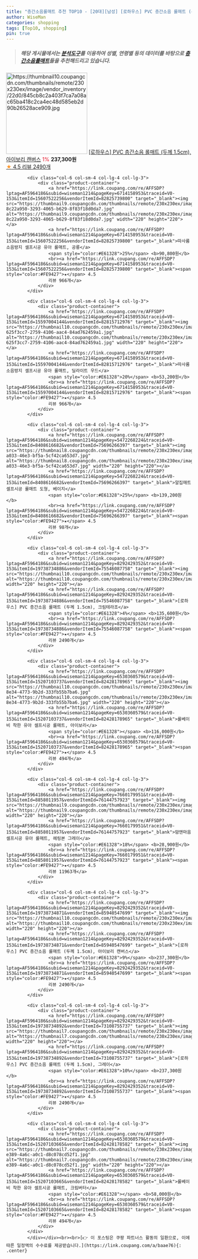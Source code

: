 ```yaml
---
title: "층간소음롤매트 추천 TOP10 - [20대][남성] [로하우스] PVC 층간소음 롤매트 (두께 1.5cm), 아이보리 캔버스"
author: WiseMan
categories: shopping
tags: [Top10, shopping]
pin: true
---
```


> ##### 해당 게시물에서는 [**분석도구**](https://itemscout.io/)를 이용하여 **성별**, **연령별** 등의 데이터를 바탕으로 [**층간소음롤매트**](https://link.coupang.com/a/baae76)들을 추천해드리고 있습니다.
<div class="container"><div class="row">
            <div class="col-6 col-sm-4 col-lg-4 col-lg-3">
                <div class="product-container">
                    <a href="https://link.coupang.com/re/AFFSDP?lptag=AF5964186&subid=wiseman1214&pageKey=8292429352&traceid=V0-153&itemId=19738734871&vendorItemId=85940547699" target="_blank"><img src="https://thumbnail10.coupangcdn.com/thumbnails/remote/230x230ex/image/vendor_inventory/22d0/845cb8c2a403f7ca7a08ac65ba418c2ca4ec48d585eb2d90b26528ace909.jpg" alt="https://thumbnail10.coupangcdn.com/thumbnails/remote/230x230ex/image/vendor_inventory/22d0/845cb8c2a403f7ca7a08ac65ba418c2ca4ec48d585eb2d90b26528ace909.jpg" width="220" height="220"></a>
                    <a href="https://link.coupang.com/re/AFFSDP?lptag=AF5964186&subid=wiseman1214&pageKey=8292429352&traceid=V0-153&itemId=19738734871&vendorItemId=85940547699" target="_blank">[로하우스] PVC 층간소음 롤매트 (두께 1.5cm), 아이보리 캔버스</a>
                    <span style="color:#E61328">1%</span> <b>237,300원</b>
                    <br><a href="https://link.coupang.com/re/AFFSDP?lptag=AF5964186&subid=wiseman1214&pageKey=8292429352&traceid=V0-153&itemId=19738734871&vendorItemId=85940547699" target="_blank"><span style="color:#FE9427">★</span> 4.5
                    리뷰 2490개</a>
                </div>
            </div>
            
            <div class="col-6 col-sm-4 col-lg-4 col-lg-3">
                <div class="product-container">
                    <a href="https://link.coupang.com/re/AFFSDP?lptag=AF5964186&subid=wiseman1214&pageKey=6714158953&traceid=V0-153&itemId=15607522256&vendorItemId=82825739800" target="_blank"><img src="https://thumbnail9.coupangcdn.com/thumbnails/remote/230x230ex/image/retail/images/2646814276260433-8c22a950-3293-4065-b629-8f83f18d0da7.jpg" alt="https://thumbnail9.coupangcdn.com/thumbnails/remote/230x230ex/image/retail/images/2646814276260433-8c22a950-3293-4065-b629-8f83f18d0da7.jpg" width="220" height="220"></a>
                    <a href="https://link.coupang.com/re/AFFSDP?lptag=AF5964186&subid=wiseman1214&pageKey=6714158953&traceid=V0-153&itemId=15607522256&vendorItemId=82825739800" target="_blank">따사룸 소음방지 셀프시공 유아 롤매트, 공룡</a>
                    <span style="color:#E61328">25%</span> <b>90,800원</b>
                    <br><a href="https://link.coupang.com/re/AFFSDP?lptag=AF5964186&subid=wiseman1214&pageKey=6714158953&traceid=V0-153&itemId=15607522256&vendorItemId=82825739800" target="_blank"><span style="color:#FE9427">★</span> 4.5
                    리뷰 966개</a>
                </div>
            </div>
            
            <div class="col-6 col-sm-4 col-lg-4 col-lg-3">
                <div class="product-container">
                    <a href="https://link.coupang.com/re/AFFSDP?lptag=AF5964186&subid=wiseman1214&pageKey=6714158953&traceid=V0-153&itemId=15597004144&vendorItemId=82815712976" target="_blank"><img src="https://thumbnail10.coupangcdn.com/thumbnails/remote/230x230ex/image/retail/images/195832314514665-625f3cc7-2759-4106-aac4-84ad762459a1.jpg" alt="https://thumbnail10.coupangcdn.com/thumbnails/remote/230x230ex/image/retail/images/195832314514665-625f3cc7-2759-4106-aac4-84ad762459a1.jpg" width="220" height="220"></a>
                    <a href="https://link.coupang.com/re/AFFSDP?lptag=AF5964186&subid=wiseman1214&pageKey=6714158953&traceid=V0-153&itemId=15597004144&vendorItemId=82815712976" target="_blank">따사룸 소음방지 셀프시공 유아 롤매트, 딜라이트 우드</a>
                    <span style="color:#E61328">20%</span> <b>53,200원</b>
                    <br><a href="https://link.coupang.com/re/AFFSDP?lptag=AF5964186&subid=wiseman1214&pageKey=6714158953&traceid=V0-153&itemId=15597004144&vendorItemId=82815712976" target="_blank"><span style="color:#FE9427">★</span> 4.5
                    리뷰 966개</a>
                </div>
            </div>
            
            <div class="col-6 col-sm-4 col-lg-4 col-lg-3">
                <div class="product-container">
                    <a href="https://link.coupang.com/re/AFFSDP?lptag=AF5964186&subid=wiseman1214&pageKey=5472268224&traceid=V0-153&itemId=8408616682&vendorItemId=75696266397" target="_blank"><img src="https://thumbnail8.coupangcdn.com/thumbnails/remote/230x230ex/image/retail/images/2021/05/07/15/2/4b72648f-a033-46e3-bf5a-5cf42ca653d7.jpg" alt="https://thumbnail8.coupangcdn.com/thumbnails/remote/230x230ex/image/retail/images/2021/05/07/15/2/4b72648f-a033-46e3-bf5a-5cf42ca653d7.jpg" width="220" height="220"></a>
                    <a href="https://link.coupang.com/re/AFFSDP?lptag=AF5964186&subid=wiseman1214&pageKey=5472268224&traceid=V0-153&itemId=8408616682&vendorItemId=75696266397" target="_blank">알집매트 셀프시공 롤매트 도형, 베이지</a>
                    <span style="color:#E61328">25%</span> <b>139,200원</b>
                    <br><a href="https://link.coupang.com/re/AFFSDP?lptag=AF5964186&subid=wiseman1214&pageKey=5472268224&traceid=V0-153&itemId=8408616682&vendorItemId=75696266397" target="_blank"><span style="color:#FE9427">★</span> 4.5
                    리뷰 98개</a>
                </div>
            </div>
            
            <div class="col-6 col-sm-4 col-lg-4 col-lg-3">
                <div class="product-container">
                    <a href="https://link.coupang.com/re/AFFSDP?lptag=AF5964186&subid=wiseman1214&pageKey=8292429352&traceid=V0-153&itemId=19738734886&vendorItemId=75546087758" target="_blank"><img src="https://thumbnail10.coupangcdn.com/thumbnails/remote/230x230ex/image/vendor_inventory/2664/bf75146d8baf4b6f1f35eb0c25029a7e82d276e96be87701ca183df836c5.jpg" alt="https://thumbnail10.coupangcdn.com/thumbnails/remote/230x230ex/image/vendor_inventory/2664/bf75146d8baf4b6f1f35eb0c25029a7e82d276e96be87701ca183df836c5.jpg" width="220" height="220"></a>
                    <a href="https://link.coupang.com/re/AFFSDP?lptag=AF5964186&subid=wiseman1214&pageKey=8292429352&traceid=V0-153&itemId=19738734886&vendorItemId=75546087758" target="_blank">[로하우스] PVC 층간소음 롤매트 (두께 1.5cm), 크림테라조</a>
                    <span style="color:#E61328">4%</span> <b>135,600원</b>
                    <br><a href="https://link.coupang.com/re/AFFSDP?lptag=AF5964186&subid=wiseman1214&pageKey=8292429352&traceid=V0-153&itemId=19738734886&vendorItemId=75546087758" target="_blank"><span style="color:#FE9427">★</span> 4.5
                    리뷰 2490개</a>
                </div>
            </div>
            
            <div class="col-6 col-sm-4 col-lg-4 col-lg-3">
                <div class="product-container">
                    <a href="https://link.coupang.com/re/AFFSDP?lptag=AF5964186&subid=wiseman1214&pageKey=6530360579&traceid=V0-153&itemId=15207103737&vendorItemId=82428178965" target="_blank"><img src="https://thumbnail10.coupangcdn.com/thumbnails/remote/230x230ex/image/retail/images/2022/07/15/11/8/dc345a02-8e34-4773-9b2d-333fb55b7ba6.jpg" alt="https://thumbnail10.coupangcdn.com/thumbnails/remote/230x230ex/image/retail/images/2022/07/15/11/8/dc345a02-8e34-4773-9b2d-333fb55b7ba6.jpg" width="220" height="220"></a>
                    <a href="https://link.coupang.com/re/AFFSDP?lptag=AF5964186&subid=wiseman1214&pageKey=6530360579&traceid=V0-153&itemId=15207103737&vendorItemId=82428178965" target="_blank">롤베이비 착한 유아 셀프시공 롤매트, 아이보리</a>
                    <span style="color:#E61328"></span> <b>116,000원</b>
                    <br><a href="https://link.coupang.com/re/AFFSDP?lptag=AF5964186&subid=wiseman1214&pageKey=6530360579&traceid=V0-153&itemId=15207103737&vendorItemId=82428178965" target="_blank"><span style="color:#FE9427">★</span> 4.5
                    리뷰 494개</a>
                </div>
            </div>
            
            <div class="col-6 col-sm-4 col-lg-4 col-lg-3">
                <div class="product-container">
                    <a href="https://link.coupang.com/re/AFFSDP?lptag=AF5964186&subid=wiseman1214&pageKey=7660179951&traceid=V0-153&itemId=8858011957&vendorItemId=76144757923" target="_blank"><img src="https://thumbnail9.coupangcdn.com/thumbnails/remote/230x230ex/image/rs_quotation_api/x06wuwzy/459c3ca3217546f9a11b452aafc1c3ac.jpg" alt="https://thumbnail9.coupangcdn.com/thumbnails/remote/230x230ex/image/rs_quotation_api/x06wuwzy/459c3ca3217546f9a11b452aafc1c3ac.jpg" width="220" height="220"></a>
                    <a href="https://link.coupang.com/re/AFFSDP?lptag=AF5964186&subid=wiseman1214&pageKey=7660179951&traceid=V0-153&itemId=8858011957&vendorItemId=76144757923" target="_blank">맘앤마음 셀프시공 유아 롤매트, 헤링본 그레이</a>
                    <span style="color:#E61328">18%</span> <b>28,900원</b>
                    <br><a href="https://link.coupang.com/re/AFFSDP?lptag=AF5964186&subid=wiseman1214&pageKey=7660179951&traceid=V0-153&itemId=8858011957&vendorItemId=76144757923" target="_blank"><span style="color:#FE9427">★</span> 4.5
                    리뷰 11963개</a>
                </div>
            </div>
            
            <div class="col-6 col-sm-4 col-lg-4 col-lg-3">
                <div class="product-container">
                    <a href="https://link.coupang.com/re/AFFSDP?lptag=AF5964186&subid=wiseman1214&pageKey=8292429352&traceid=V0-153&itemId=19738734871&vendorItemId=85940547699" target="_blank"><img src="https://thumbnail10.coupangcdn.com/thumbnails/remote/230x230ex/image/vendor_inventory/22d0/845cb8c2a403f7ca7a08ac65ba418c2ca4ec48d585eb2d90b26528ace909.jpg" alt="https://thumbnail10.coupangcdn.com/thumbnails/remote/230x230ex/image/vendor_inventory/22d0/845cb8c2a403f7ca7a08ac65ba418c2ca4ec48d585eb2d90b26528ace909.jpg" width="220" height="220"></a>
                    <a href="https://link.coupang.com/re/AFFSDP?lptag=AF5964186&subid=wiseman1214&pageKey=8292429352&traceid=V0-153&itemId=19738734871&vendorItemId=85940547699" target="_blank">[로하우스] PVC 층간소음 롤매트 (두께 1.5cm), 아이보리 캔버스</a>
                    <span style="color:#E61328">9%</span> <b>237,300원</b>
                    <br><a href="https://link.coupang.com/re/AFFSDP?lptag=AF5964186&subid=wiseman1214&pageKey=8292429352&traceid=V0-153&itemId=19738734871&vendorItemId=85940547699" target="_blank"><span style="color:#FE9427">★</span> 4.5
                    리뷰 2490개</a>
                </div>
            </div>
            
            <div class="col-6 col-sm-4 col-lg-4 col-lg-3">
                <div class="product-container">
                    <a href="https://link.coupang.com/re/AFFSDP?lptag=AF5964186&subid=wiseman1214&pageKey=8292429352&traceid=V0-153&itemId=19738734892&vendorItemId=73108755737" target="_blank"><img src="https://thumbnail7.coupangcdn.com/thumbnails/remote/230x230ex/image/vendor_inventory/625c/d75daf3f879543d3f8395101b846ef40284f6e714fbe374473a897777016.jpg" alt="https://thumbnail7.coupangcdn.com/thumbnails/remote/230x230ex/image/vendor_inventory/625c/d75daf3f879543d3f8395101b846ef40284f6e714fbe374473a897777016.jpg" width="220" height="220"></a>
                    <a href="https://link.coupang.com/re/AFFSDP?lptag=AF5964186&subid=wiseman1214&pageKey=8292429352&traceid=V0-153&itemId=19738734892&vendorItemId=73108755737" target="_blank">[로하우스] PVC 층간소음 롤매트 (두께 1.5cm), 그레이</a>
                    <span style="color:#E61328">10%</span> <b>237,300원</b>
                    <br><a href="https://link.coupang.com/re/AFFSDP?lptag=AF5964186&subid=wiseman1214&pageKey=8292429352&traceid=V0-153&itemId=19738734892&vendorItemId=73108755737" target="_blank"><span style="color:#FE9427">★</span> 4.5
                    리뷰 2490개</a>
                </div>
            </div>
            
            <div class="col-6 col-sm-4 col-lg-4 col-lg-3">
                <div class="product-container">
                    <a href="https://link.coupang.com/re/AFFSDP?lptag=AF5964186&subid=wiseman1214&pageKey=6530360579&traceid=V0-153&itemId=15207103665&vendorItemId=82428178582" target="_blank"><img src="https://thumbnail7.coupangcdn.com/thumbnails/remote/230x230ex/image/retail/images/2022/07/15/11/8/81265c1b-e389-4a6c-a0c1-d8c078cd52f1.jpg" alt="https://thumbnail7.coupangcdn.com/thumbnails/remote/230x230ex/image/retail/images/2022/07/15/11/8/81265c1b-e389-4a6c-a0c1-d8c078cd52f1.jpg" width="220" height="220"></a>
                    <a href="https://link.coupang.com/re/AFFSDP?lptag=AF5964186&subid=wiseman1214&pageKey=6530360579&traceid=V0-153&itemId=15207103665&vendorItemId=82428178582" target="_blank">롤베이비 착한 유아 셀프시공 롤매트, 크림버터</a>
                    <span style="color:#E61328"></span> <b>58,000원</b>
                    <br><a href="https://link.coupang.com/re/AFFSDP?lptag=AF5964186&subid=wiseman1214&pageKey=6530360579&traceid=V0-153&itemId=15207103665&vendorItemId=82428178582" target="_blank"><span style="color:#FE9427">★</span> 4.5
                    리뷰 494개</a>
                </div>
            </div>
            </div></div><br><br>[👉 이 포스팅은 쿠팡 파트너스 활동의 일환으로, 이에 따른 일정액의 수수료를 제공받습니다.](https://link.coupang.com/a/baae76){: .center}